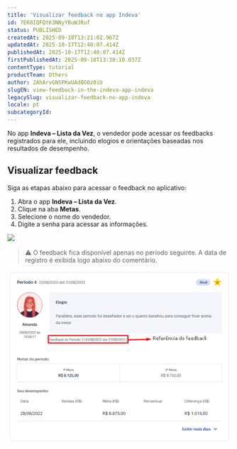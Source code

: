 ```yaml
---
title: 'Visualizar feedback no app Indeva'
id: 7EK0IQFQtK3NNyYBuWJRuf
status: PUBLISHED
createdAt: 2025-09-18T13:21:02.967Z
updatedAt: 2025-10-17T12:40:07.414Z
publishedAt: 2025-10-17T12:40:07.414Z
firstPublishedAt: 2025-09-18T13:30:10.037Z
contentType: tutorial
productTeam: Others
author: 2AhArvGNSPKwUAd8GOz0iU
slugEN: view-feedback-in-the-indeva-app-indeva
legacySlug: visualizar-feedback-no-app-indeva
locale: pt
subcategoryId: 
---
```


No app **Indeva – Lista da Vez**, o vendedor pode acessar os feedbacks registrados para ele, incluindo elogios e orientações baseadas nos resultados de desempenho.

## Visualizar feedback

Siga as etapas abaixo para acessar o feedback no aplicativo:

1. Abra o app **Indeva – Lista da Vez**.  
2. Clique na aba **Metas**.  
3. Selecione o nome do vendedor.  
4. Digite a senha para acessar as informações.  

![](https://raw.githubusercontent.com/vtexdocs/help-center-content/refs/heads/main/docs/pt/tutorials/uncategorized/unknown-subcategory/visualizar-feedback-no-app-indeva_1.gif)

> ⚠️ O feedback fica disponível apenas no período seguinte. A data de registro é exibida logo abaixo do comentário.

![](https://raw.githubusercontent.com/vtexdocs/help-center-content/refs/heads/main/docs/pt/tutorials/uncategorized/unknown-subcategory/visualizar-feedback-no-app-indeva_2.png)

